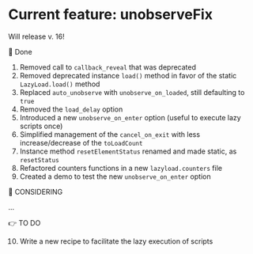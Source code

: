 # Current feature: unobserveFix

Will release v. 16!

💪 Done

1. Removed call to `callback_reveal` that was deprecated
2. Removed deprecated instance `load()` method in favor of the static `LazyLoad.load()` method
3. Replaced `auto_unobserve` with `unobserve_on_loaded`, still defaulting to `true`
4. Removed the `load_delay` option
5. Introduced a new `unobserve_on_enter` option (useful to execute lazy scripts once)
6. Simplified management of the `cancel_on_exit` with less increase/decrease of the `toLoadCount`
7. Instance method `resetElementStatus` renamed and made static, as `resetStatus`
8. Refactored counters functions in a new `lazyload.counters` file
9. Created a demo to test the new `unobserve_on_enter` option

🤔 CONSIDERING

...

👉 TO DO

10. Write a new recipe to facilitate the lazy execution of scripts